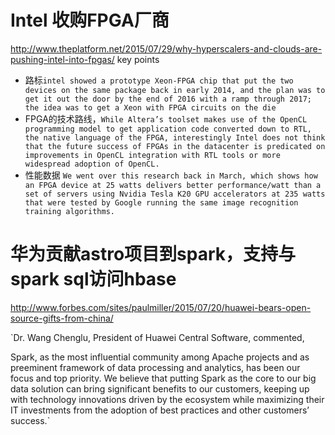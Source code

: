 # Intel 收购FPGA厂商 
http://www.theplatform.net/2015/07/29/why-hyperscalers-and-clouds-are-pushing-intel-into-fpgas/
key points
* 路标`intel showed a prototype Xeon-FPGA chip that put the two devices on the same package back in early 2014, and the plan was to get it out the door by the end of 2016 with a ramp through 2017; the idea was to get a Xeon with FPGA circuits on the die`
* FPGA的技术路线，`While Altera’s toolset makes use of the OpenCL programming model to get application code converted down to RTL, the native language of the FPGA, interestingly Intel does not think that the future success of FPGAs in the datacenter is predicated on improvements in OpenCL integration with RTL tools or more widespread adoption of OpenCL.`
* 性能数据 `We went over this research back in March, which shows how an FPGA device at 25 watts delivers better performance/watt than a set of servers using Nvidia Tesla K20 GPU accelerators at 235 watts that were tested by Google running the same image recognition training algorithms.`


# 华为贡献astro项目到spark，支持与spark sql访问hbase
http://www.forbes.com/sites/paulmiller/2015/07/20/huawei-bears-open-source-gifts-from-china/

`Dr. Wang Chenglu, President of Huawei Central Software, commented,

Spark, as the most influential community among Apache projects and as preeminent framework of data processing and analytics, has been our focus and top priority. We believe that putting Spark as the core to our big data solution can bring significant benefits to our customers, keeping up with technology innovations driven by the ecosystem while maximizing their IT investments from the adoption of best practices and other customers’ success.`
